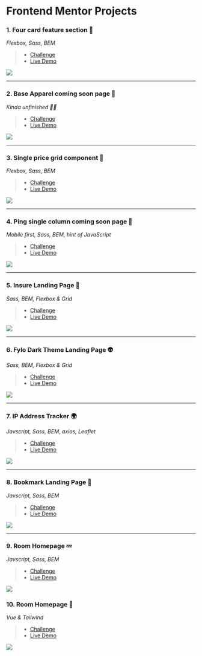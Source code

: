 # Frontend Mentor Projects

### 1. Four card feature section 🐞

_Flexbox, Sass, BEM_

> -   [Challenge](https://www.frontendmentor.io/challenges/four-card-feature-section-weK1eFYK)
> -   [Live Demo](https://four-card-feature-section-pi-drab.now.sh/)

<img src='screenshots/ffc.png'>

---

### 2. Base Apparel coming soon page 🦞

_Kinda unfinished 🤷‍♂️_

> -   [Challenge](https://www.frontendmentor.io/challenges/base-apparel-coming-soon-page-5d46b47f8db8a7063f9331a0)
> -   [Live Demo](https://base-apparel-liart.now.sh/)

<img src='screenshots/ba.png'>

---

### 3. Single price grid component 🐳

_Flexbox, Sass, BEM_

> -   [Challenge](https://www.frontendmentor.io/challenges/single-price-grid-component-5ce41129d0ff452fec5abbbc)
> -   [Live Demo](https://single-price-grid-component.mat2ja.now.sh/)

<img src='screenshots/spg.png'>

---

### 4. Ping single column coming soon page 🦅

_Mobile first, Sass, BEM, hint of JavaScript_

> -   [Challenge](https://www.frontendmentor.io/challenges/ping-single-column-coming-soon-page-5cadd051fec04111f7b848da)
> -   [Live Demo](https://ping-coming-soon-page-iota.now.sh/)

<img src='screenshots/ping.png'>

---

### 5. Insure Landing Page 🚀

_Sass, BEM, Flexbox & Grid_

> -   [Challenge](https://www.frontendmentor.io/challenges/insure-landing-page-uTU68JV8)
> -   [Live Demo](https://insure-landing-page-coral.vercel.app)

<img src='screenshots/insure.png'>

---

### 6. Fylo Dark Theme Landing Page 👽

_Sass, BEM, Flexbox & Grid_

> -   [Challenge](https://www.frontendmentor.io/challenges/fylo-dark-theme-landing-page-5ca5f2d21e82137ec91a50fd)
> -   [Live Demo](https://fylo-mocha.vercel.app)

<img src='screenshots/fylo.png'>

---

### 7. IP Address Tracker 🌍

_Javscript, Sass, BEM, axios, Leaflet_

> -   [Challenge](https://www.frontendmentor.io/challenges/ip-address-tracker-I8-0yYAH0)
> -   [Live Demo](https://ip-address-tracker-eta.vercel.app)

<img src='screenshots/ip.png'>

---

### 8. Bookmark Landing Page 🔖

_Javscript, Sass, BEM_

> -   [Challenge](https://www.frontendmentor.io/challenges/bookmark-landing-page-5d0b588a9edda32581d29158)
> -   [Live Demo](https://bookmark-landing-page-lake.vercel.app)

<img src='screenshots/blp.png'>

---

### 9. Room Homepage 💤

_Javscript, Sass, BEM_

> -   [Challenge](https://www.frontendmentor.io/challenges/room-homepage-BtdBY_ENq)
> -   [Live Demo](https://room-homepage-five.vercel.app/)

<img src='screenshots/room.png'>

### 10. Room Homepage 📝

_Vue & Tailwind_

> -   [Challenge](https://www.frontendmentor.io/challenges/todo-app-Su1_KokOW)
> -   [Live Demo](https://todo-dm-mat2ja.vercel.app/)

<img src='screenshots/todo.png'>
